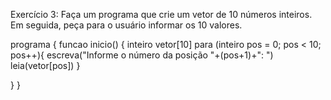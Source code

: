 Exercício 3: Faça um programa que crie um vetor de 10 números inteiros. Em seguida, peça para o usuário informar os 10 valores. 

programa
{
   funcao inicio()
   {
      inteiro vetor[10]
      para (inteiro pos = 0; pos < 10; pos++){
         escreva("Informe o número da posição "+(pos+1)+": ")
         leia(vetor[pos])
      }

   }
}